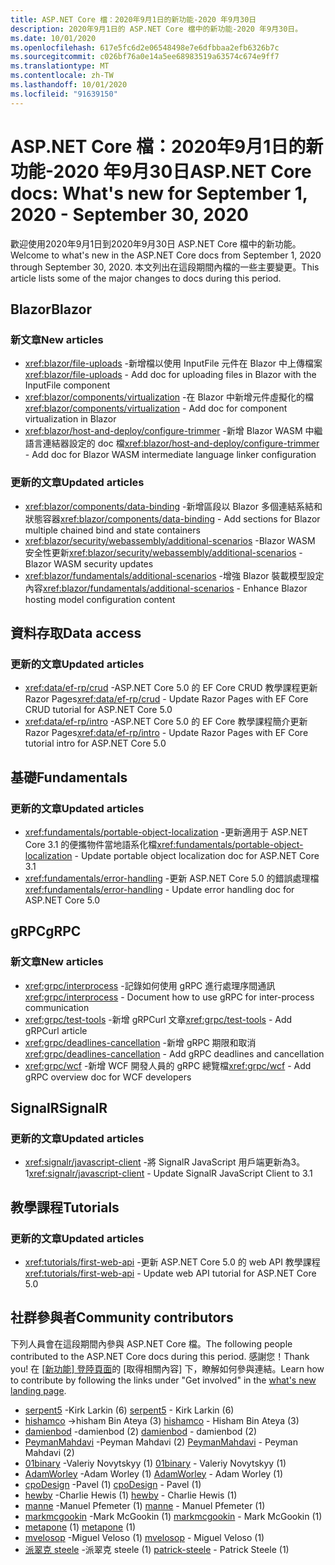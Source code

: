 ```yaml
---
title: ASP.NET Core 檔：2020年9月1日的新功能-2020 年9月30日
description: 2020年9月1日的 ASP.NET Core 檔中的新功能-2020 年9月30日。
ms.date: 10/01/2020
ms.openlocfilehash: 617e5fc6d2e06548498e7e6dfbbaa2efb6326b7c
ms.sourcegitcommit: c026bf76a0e14a5ee68983519a63574c674e9ff7
ms.translationtype: MT
ms.contentlocale: zh-TW
ms.lasthandoff: 10/01/2020
ms.locfileid: "91639150"
---
```

# <a name="aspnet-core-docs-whats-new-for-september-1-2020---september-30-2020"></a><span data-ttu-id="b99b6-103">ASP.NET Core 檔：2020年9月1日的新功能-2020 年9月30日</span><span class="sxs-lookup"><span data-stu-id="b99b6-103">ASP.NET Core docs: What's new for September 1, 2020 - September 30, 2020</span></span>

<span data-ttu-id="b99b6-104">歡迎使用2020年9月1日到2020年9月30日 ASP.NET Core 檔中的新功能。</span><span class="sxs-lookup"><span data-stu-id="b99b6-104">Welcome to what's new in the ASP.NET Core docs from September 1, 2020 through September 30, 2020.</span></span> <span data-ttu-id="b99b6-105">本文列出在這段期間內檔的一些主要變更。</span><span class="sxs-lookup"><span data-stu-id="b99b6-105">This article lists some of the major changes to docs during this period.</span></span>

## <a name="blazor"></a><span data-ttu-id="b99b6-106">Blazor</span><span class="sxs-lookup"><span data-stu-id="b99b6-106">Blazor</span></span>

### <a name="new-articles"></a><span data-ttu-id="b99b6-107">新文章</span><span class="sxs-lookup"><span data-stu-id="b99b6-107">New articles</span></span>

- <span data-ttu-id="b99b6-108"><xref:blazor/file-uploads> -新增檔以使用 InputFile 元件在 Blazor 中上傳檔案</span><span class="sxs-lookup"><span data-stu-id="b99b6-108"><xref:blazor/file-uploads> - Add doc for uploading files in Blazor with the InputFile component</span></span>
- <span data-ttu-id="b99b6-109"><xref:blazor/components/virtualization> -在 Blazor 中新增元件虛擬化的檔</span><span class="sxs-lookup"><span data-stu-id="b99b6-109"><xref:blazor/components/virtualization> - Add doc for component virtualization in Blazor</span></span>
- <span data-ttu-id="b99b6-110"><xref:blazor/host-and-deploy/configure-trimmer> -新增 Blazor WASM 中繼語言連結器設定的 doc 檔</span><span class="sxs-lookup"><span data-stu-id="b99b6-110"><xref:blazor/host-and-deploy/configure-trimmer> - Add doc for Blazor WASM intermediate language linker configuration</span></span>

### <a name="updated-articles"></a><span data-ttu-id="b99b6-111">更新的文章</span><span class="sxs-lookup"><span data-stu-id="b99b6-111">Updated articles</span></span>

- <span data-ttu-id="b99b6-112"><xref:blazor/components/data-binding> -新增區段以 Blazor 多個連結系結和狀態容器</span><span class="sxs-lookup"><span data-stu-id="b99b6-112"><xref:blazor/components/data-binding> - Add sections for Blazor multiple chained bind and state containers</span></span>
- <span data-ttu-id="b99b6-113"><xref:blazor/security/webassembly/additional-scenarios> -Blazor WASM 安全性更新</span><span class="sxs-lookup"><span data-stu-id="b99b6-113"><xref:blazor/security/webassembly/additional-scenarios> - Blazor WASM security updates</span></span>
- <span data-ttu-id="b99b6-114"><xref:blazor/fundamentals/additional-scenarios> -增強 Blazor 裝載模型設定內容</span><span class="sxs-lookup"><span data-stu-id="b99b6-114"><xref:blazor/fundamentals/additional-scenarios> - Enhance Blazor hosting model configuration content</span></span>

## <a name="data-access"></a><span data-ttu-id="b99b6-115">資料存取</span><span class="sxs-lookup"><span data-stu-id="b99b6-115">Data access</span></span>

### <a name="updated-articles"></a><span data-ttu-id="b99b6-116">更新的文章</span><span class="sxs-lookup"><span data-stu-id="b99b6-116">Updated articles</span></span>

- <span data-ttu-id="b99b6-117"><xref:data/ef-rp/crud> -ASP.NET Core 5.0 的 EF Core CRUD 教學課程更新 Razor Pages</span><span class="sxs-lookup"><span data-stu-id="b99b6-117"><xref:data/ef-rp/crud> - Update Razor Pages with EF Core CRUD tutorial for ASP.NET Core 5.0</span></span>
- <span data-ttu-id="b99b6-118"><xref:data/ef-rp/intro> -ASP.NET Core 5.0 的 EF Core 教學課程簡介更新 Razor Pages</span><span class="sxs-lookup"><span data-stu-id="b99b6-118"><xref:data/ef-rp/intro> - Update Razor Pages with EF Core tutorial intro for ASP.NET Core 5.0</span></span>

## <a name="fundamentals"></a><span data-ttu-id="b99b6-119">基礎</span><span class="sxs-lookup"><span data-stu-id="b99b6-119">Fundamentals</span></span>

### <a name="updated-articles"></a><span data-ttu-id="b99b6-120">更新的文章</span><span class="sxs-lookup"><span data-stu-id="b99b6-120">Updated articles</span></span>

- <span data-ttu-id="b99b6-121"><xref:fundamentals/portable-object-localization> -更新適用于 ASP.NET Core 3.1 的便攜物件當地語系化檔</span><span class="sxs-lookup"><span data-stu-id="b99b6-121"><xref:fundamentals/portable-object-localization> - Update portable object localization doc for ASP.NET Core 3.1</span></span>
- <span data-ttu-id="b99b6-122"><xref:fundamentals/error-handling> -更新 ASP.NET Core 5.0 的錯誤處理檔</span><span class="sxs-lookup"><span data-stu-id="b99b6-122"><xref:fundamentals/error-handling> - Update error handling doc for ASP.NET Core 5.0</span></span>

## <a name="grpc"></a><span data-ttu-id="b99b6-123">gRPC</span><span class="sxs-lookup"><span data-stu-id="b99b6-123">gRPC</span></span>

### <a name="new-articles"></a><span data-ttu-id="b99b6-124">新文章</span><span class="sxs-lookup"><span data-stu-id="b99b6-124">New articles</span></span>

- <span data-ttu-id="b99b6-125"><xref:grpc/interprocess> -記錄如何使用 gRPC 進行處理序間通訊</span><span class="sxs-lookup"><span data-stu-id="b99b6-125"><xref:grpc/interprocess> - Document how to use gRPC for inter-process communication</span></span>
- <span data-ttu-id="b99b6-126"><xref:grpc/test-tools> -新增 gRPCurl 文章</span><span class="sxs-lookup"><span data-stu-id="b99b6-126"><xref:grpc/test-tools> - Add gRPCurl article</span></span>
- <span data-ttu-id="b99b6-127"><xref:grpc/deadlines-cancellation> -新增 gRPC 期限和取消</span><span class="sxs-lookup"><span data-stu-id="b99b6-127"><xref:grpc/deadlines-cancellation> - Add gRPC deadlines and cancellation</span></span>
- <span data-ttu-id="b99b6-128"><xref:grpc/wcf> -新增 WCF 開發人員的 gRPC 總覽檔</span><span class="sxs-lookup"><span data-stu-id="b99b6-128"><xref:grpc/wcf> - Add gRPC overview doc for WCF developers</span></span>

## <a name="signalr"></a><span data-ttu-id="b99b6-129">SignalR</span><span class="sxs-lookup"><span data-stu-id="b99b6-129">SignalR</span></span>

### <a name="updated-articles"></a><span data-ttu-id="b99b6-130">更新的文章</span><span class="sxs-lookup"><span data-stu-id="b99b6-130">Updated articles</span></span>

- <span data-ttu-id="b99b6-131"><xref:signalr/javascript-client> -將 SignalR JavaScript 用戶端更新為3。1</span><span class="sxs-lookup"><span data-stu-id="b99b6-131"><xref:signalr/javascript-client> - Update SignalR JavaScript Client to 3.1</span></span>

## <a name="tutorials"></a><span data-ttu-id="b99b6-132">教學課程</span><span class="sxs-lookup"><span data-stu-id="b99b6-132">Tutorials</span></span>

### <a name="updated-articles"></a><span data-ttu-id="b99b6-133">更新的文章</span><span class="sxs-lookup"><span data-stu-id="b99b6-133">Updated articles</span></span>

- <span data-ttu-id="b99b6-134"><xref:tutorials/first-web-api> -更新 ASP.NET Core 5.0 的 web API 教學課程</span><span class="sxs-lookup"><span data-stu-id="b99b6-134"><xref:tutorials/first-web-api> - Update web API tutorial for ASP.NET Core 5.0</span></span>

## <a name="community-contributors"></a><span data-ttu-id="b99b6-135">社群參與者</span><span class="sxs-lookup"><span data-stu-id="b99b6-135">Community contributors</span></span>

<span data-ttu-id="b99b6-136">下列人員會在這段期間內參與 ASP.NET Core 檔。</span><span class="sxs-lookup"><span data-stu-id="b99b6-136">The following people contributed to the ASP.NET Core docs during this period.</span></span> <span data-ttu-id="b99b6-137">感謝您！</span><span class="sxs-lookup"><span data-stu-id="b99b6-137">Thank you!</span></span> <span data-ttu-id="b99b6-138">在 [ [新功能] 登陸頁面](index.yml)的 [取得相關內容] 下，瞭解如何參與連結。</span><span class="sxs-lookup"><span data-stu-id="b99b6-138">Learn how to contribute by following the links under "Get involved" in the [what's new landing page](index.yml).</span></span>

- <span data-ttu-id="b99b6-139">[serpent5](https://github.com/serpent5) -Kirk Larkin (6) </span><span class="sxs-lookup"><span data-stu-id="b99b6-139">[serpent5](https://github.com/serpent5) - Kirk Larkin (6)</span></span>
- <span data-ttu-id="b99b6-140">[hishamco](https://github.com/hishamco) ->hisham Bin Ateya (3) </span><span class="sxs-lookup"><span data-stu-id="b99b6-140">[hishamco](https://github.com/hishamco) - Hisham Bin Ateya (3)</span></span>
- <span data-ttu-id="b99b6-141">[damienbod](https://github.com/damienbod) -damienbod (2) </span><span class="sxs-lookup"><span data-stu-id="b99b6-141">[damienbod](https://github.com/damienbod) - damienbod (2)</span></span>
- <span data-ttu-id="b99b6-142">[PeymanMahdavi](https://github.com/PeymanMahdavi) -Peyman Mahdavi (2) </span><span class="sxs-lookup"><span data-stu-id="b99b6-142">[PeymanMahdavi](https://github.com/PeymanMahdavi) - Peyman Mahdavi (2)</span></span>
- <span data-ttu-id="b99b6-143">[01binary](https://github.com/01binary) -Valeriy Novytskyy (1) </span><span class="sxs-lookup"><span data-stu-id="b99b6-143">[01binary](https://github.com/01binary) - Valeriy Novytskyy (1)</span></span>
- <span data-ttu-id="b99b6-144">[AdamWorley](https://github.com/AdamWorley) -Adam Worley (1) </span><span class="sxs-lookup"><span data-stu-id="b99b6-144">[AdamWorley](https://github.com/AdamWorley) - Adam Worley (1)</span></span>
- <span data-ttu-id="b99b6-145">[cpoDesign](https://github.com/cpoDesign) -Pavel (1) </span><span class="sxs-lookup"><span data-stu-id="b99b6-145">[cpoDesign](https://github.com/cpoDesign) - Pavel (1)</span></span>
- <span data-ttu-id="b99b6-146">[hewby](https://github.com/hewby) -Charlie Hewis (1) </span><span class="sxs-lookup"><span data-stu-id="b99b6-146">[hewby](https://github.com/hewby) - Charlie Hewis (1)</span></span>
- <span data-ttu-id="b99b6-147">[manne](https://github.com/manne) -Manuel Pfemeter (1) </span><span class="sxs-lookup"><span data-stu-id="b99b6-147">[manne](https://github.com/manne) - Manuel Pfemeter (1)</span></span>
- <span data-ttu-id="b99b6-148">[markmcgookin](https://github.com/markmcgookin) -Mark McGookin (1) </span><span class="sxs-lookup"><span data-stu-id="b99b6-148">[markmcgookin](https://github.com/markmcgookin) - Mark McGookin (1)</span></span>
- <span data-ttu-id="b99b6-149">[metapone](https://github.com/metapone) (1) </span><span class="sxs-lookup"><span data-stu-id="b99b6-149">[metapone](https://github.com/metapone) (1)</span></span>
- <span data-ttu-id="b99b6-150">[mvelosop](https://github.com/mvelosop) -Miguel Veloso (1) </span><span class="sxs-lookup"><span data-stu-id="b99b6-150">[mvelosop](https://github.com/mvelosop) - Miguel Veloso (1)</span></span>
- <span data-ttu-id="b99b6-151">[派翠克 steele](https://github.com/patrick-steele) -派翠克 steele (1) </span><span class="sxs-lookup"><span data-stu-id="b99b6-151">[patrick-steele](https://github.com/patrick-steele) - Patrick Steele (1)</span></span>
